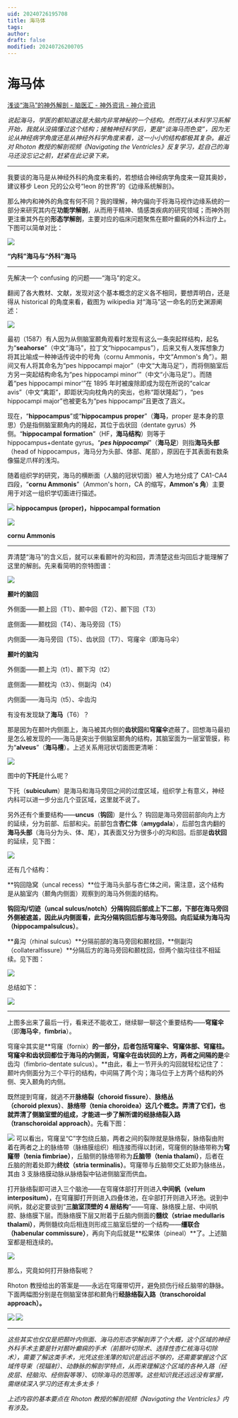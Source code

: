 ```yaml
---
uid: 20240726195708
title: 海马体
tags: 
author: 
draft: false
modified: 20240726200705
---
```


# 海马体

[浅谈“海马”的神外解剖 - 脑医汇 - 神外资讯 - 神介资讯](https://www.brainmed.com/info/detail?id=16773)

_说起海马，学医的都知道这是大脑内非常神秘的一个结构。然而打从本科学习系解开始，我就从没搞懂过这个结构；接触神经科学后，更是“谈海马而色变”，因为无论从神经病学角度还是从神经外科学角度来看，这一小小的结构都极其复杂。最近对 Rhoton 教授的解剖视频《Navigating the Ventricles》反复学习，趁自己的海马还没忘记之前，赶紧在此记录下来。_

___

我要谈的海马是从神经外科的角度来看的，若想结合神经病学角度来一窥其奥妙，建议移步 Leon 兄的公众号“leon 的世界”的《边缘系统解剖》。

那么神内和神外的角度有何不同？我的理解，神内偏向于将海马视作边缘系统的一部分来研究其内在**功能学解剖**，从而用于精神、情感类疾病的研究领域；而神外则更注重其外在的**形态学解剖**，主要对应的临床问题聚焦在颞叶癫痫的外科治疗上。下图可以简单对比：

![](https://res.medtion.com/uploads/1/image/public/202005/20200514142743_cfdyx1lx8s.png)

**“内科”海马与“外科”海马**

___

先解决一个 confusing 的问题——“海马”的定义。

翻阅了各大教材、文献，发现对这个基本概念的定义各不相同，要想弄明白，还是得从 historical 的角度来看，截图为 wikipedia 对“海马”这一命名的历史渊源阐述：

![](https://res.medtion.com/uploads/1/image/public/202005/20200514142744_gru64bu7tf.png)

最初（1587）有人因为从侧脑室颞角观看时发现有这么一条突起样结构，起名为“**seahorse**”（中文“海马”，拉丁文“hippocampus”），后来又有人发挥想象力将其比喻成一种神话传说中的号角（cornu Ammonis，中文“Ammon's 角”）。期间又有人将其命名为“pes hippocampi major”（中文“大海马足”），而将侧脑室后方另一突起结构命名为“pes hippocampi minor'”（中文“小海马足”）。而随着“pes hippocampi minor'”在 1895 年时被废除即成为现在所说的“calcar avis”（中文“禽距”，即距状沟向枕角内的突出，也称“距状隆起”），“pes hippocampi major”也被更名为“pes hippocampi”且更改了涵义。

现在，“**hippocampus**”或“**hippocampus proper**”（**海马**，proper 是本身的意思）仍是指侧脑室颞角内的隆起，其位于齿状回（dentate gyrus）外侧。“**hippocampal formation**”（HF，**海马结构**）则等于 hippocampus+dentate gyrus。“**_pes hippocampi_**”（**海马足**）则指**海马头部**（head of hippocampus，海马分为头部、体部、尾部），原因在于其表面有数条像猫足爪样的浅沟。

随着组织学的研究，海马的横断面（人脑的冠状切面）被人为地分成了 CA1-CA4 四段，“**cornu Ammonis**”（Ammon's horn，CA 的缩写，**Ammon's 角**）主要用于对这一组织学切面进行描述。

![](https://res.medtion.com/uploads/1/image/public/202005/20200514142744_yysgrndkk3.png)
**hippocampus (proper)，hippocampal formation**

![](https://res.medtion.com/uploads/1/image/public/202005/20200514142744_kjhr1rmc1d.png)

**cornu Ammonis**

___

弄清楚“海马”的含义后，就可以来看颞叶的沟和回，弄清楚这些沟回后才能理解了这里的解剖。先来看简明的奈特图谱：

![](https://res.medtion.com/uploads/1/image/public/202005/20200514142744_t7nkpy01is.png)

**颞叶的脑回**

外侧面——颞上回（T1）、颞中回（T2）、颞下回（T3）

底侧面——颞枕回（T4）、海马旁回（T5）

内侧面——海马旁回（T5）、齿状回（T7）、穹窿伞（即海马伞）

**颞叶的脑沟**

外侧面——颞上沟（t1）、颞下沟（t2）

底侧面——颞枕沟（t3）、侧副沟（t4）

内侧面——海马沟（t5）、伞齿沟

有没有发现缺了**海马**（T6）？

那是因为在颞叶内侧面上，海马被其内侧的**齿状回**和**穹窿伞**遮蔽了。回想海马最初是怎么被发现的——海马是突出于侧脑室颞角的结构，其脑室面为一层室管膜，称为“**alveus**”（**海马槽**）。上述关系用冠状切面图更清晰：

![](https://res.medtion.com/uploads/1/image/public/202005/20200514142745_uslvm4ttiy.png)

图中的**下托**是什么呢？

下托（**subiculum**）是海马和海马旁回之间的过度区域，组织学上有意义，神经内科可以进一步分出几个亚区域，这里就不说了。

另外还有个重要结构——**uncus**（**钩回**）是什么？
钩回是海马旁回前部向内上方的延续，分为前部、后部和尖。前部包含**杏仁体**（**amygdala**），后部包含内翻的**海马头部**（海马分为头、体、尾），其表面又分为很多小的沟和回。后部是**齿状回**的延续，见下图：

![](https://res.medtion.com/uploads/1/image/public/202005/20200514142745_ebc23ljkeh.png)

还有几个结构：

**钩回隐窝（uncal recess）**位于海马头部与杏仁体之间，需注意，这个结构是从脑室内（颞角内侧面）观察到的海马外侧面的结构。

**钩回沟/切迹（uncal sulcus/notch）**分隔钩回后部成上下二部，下部在海马旁回外侧被遮盖，因此从内侧面看，此沟分隔钩回后部与海马旁回。向后延续为**海马沟（hippocampalsulcus）**。

**鼻沟（rhinal sulcus）**分隔前部的海马旁回和颞枕回，**侧副沟（collateralfissure）**分隔后方的海马旁回和颞枕回，但两个脑沟往往不相延续。见下图：

![](https://res.medtion.com/uploads/1/image/public/202005/20200514142746_btojxp77cx.png)

总结如下：

![](https://res.medtion.com/uploads/1/image/public/202005/20200514142746_7u40io5a8w.png)

___

上图多出来了最后一行，看来还不能收工，继续聊一聊这个重要结构——**穹窿伞**（即**海马伞**，**fimbria**）。

穹窿伞其实是**穹窿（fornix）**的一部分，后者包括穹窿伞、穹窿体部、穹窿柱。穹窿伞和齿状回都位于海马的内侧面，穹窿伞在齿状回的上方，两者之间隔的是**伞齿沟（fimbrio-dentate sulcus）。**由此，看上一节开头的沟回就轻松记住了：颞叶内侧面分为三个平行的结构，中间隔了两个沟；海马位于上方两个结构的外侧、突入颞角的内侧。

既然提到穹窿，就逃不开**脉络裂（choroid fissure）**、**脉络丛（choroid plexus）**、**脉络带（tenia choroidea）**这几个概念。弄清了它们，也就弄清了侧脑室壁的组成，才能进一步了解所谓的**经脉络裂入路（transchoroidal approach）**。先看下图：

![](https://res.medtion.com/uploads/1/image/public/202005/20200514142746_ia9d3anop2.png)
可以看出，穹窿呈“C”字包绕丘脑，两者之间的裂隙就是脉络裂，脉络裂由附着在两者之上的脉络带（脉络膜组织）相连接而得以封闭，穹窿侧的脉络带称为**穹窿带（tenia fimbriae）**，丘脑侧的脉络带称为**丘脑带（tenia thalami）**，后者在丘脑的附着处即为**终纹（stria terminalis）**。穹窿带与丘脑带交汇处即为脉络丛，其由 3 支脉络膜动脉从脉络裂中钻进侧脑室而供血。

打开脉络裂即可进入三个脑池——在穹窿体部打开则进入**中间帆（velum interpositum）**，在穹窿脚打开则进入四叠体池，在伞部打开则进入环池。说到中间帆，就必定要谈到“**三脑室顶壁的 4 层结构**”——穹窿、脉络膜上层、中间帆腔、脉络膜下层。而脉络膜下层又附着于丘脑内侧面的**髓纹（striae medullaris thalami）**，两侧髓纹向后相连则形成三脑室后壁的一个结构——**缰联合（habenular commissure）**，再向下向后就是**松果体（pineal）**了。上述脑室都是相连续的。

![](https://res.medtion.com/uploads/1/image/public/202005/20200514142747_jy9kvhh6ed.png)

那么，究竟如何打开脉络裂呢？

Rhoton 教授给出的答案是——永远在穹窿带切开，避免损伤行经丘脑带的静脉。下面两幅图分别是在侧脑室体部和颞角行**经脉络裂入路（transchoroidal approach）。**

**![](https://res.medtion.com/uploads/1/image/public/202005/20200514142747_kg8m9iuhgn.png)
![](https://res.medtion.com/uploads/1/image/public/202005/20200514142748_j3u52nd90s.png)**

___

_这些其实也仅仅是把颞叶内侧面、海马的形态学解剖弄了个大概，这个区域的神经外科手术主要是针对颞叶癫痫的手术（前颞叶切除术、选择性杏仁核海马切除术），需要了解这类手术，光凭这些浅薄的知识是远远不够的，还需要掌握这个区域传导束（视辐射）、动静脉的解剖学特点，从而来理解这个区域的各种入路（经皮层、经脑沟、经侧裂等等）、切除海马的范围等。这些知识我还远远没有掌握，需继续深入学习的还有太多太多！_

_上述内容的基本要点在 Rhoton 教授的解剖视频《Navigating the Ventricles》内有涉及。_
